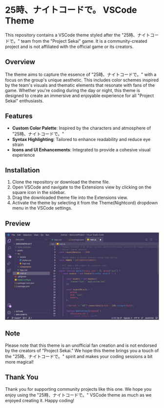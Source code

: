 # 25時、ナイトコードで。 VSCode Theme

This repository contains a VSCode theme styled after the "25時、ナイトコードで。" team from the "Project Sekai" game. It is a community-created project and is not affiliated with the official game or its creators.

## Overview

The theme aims to capture the essence of "25時、ナイトコードで。" with a focus on the group's unique aesthetic. This includes color schemes inspired by the team's visuals and thematic elements that resonate with fans of the game. Whether you're coding during the day or night, this theme is designed to create an immersive and enjoyable experience for all "Project Sekai" enthusiasts.

## Features

- **Custom Color Palette**: Inspired by the characters and atmosphere of "25時、ナイトコードで。"
- **Syntax Highlighting**: Tailored to enhance readability and reduce eye strain
- **Icons and UI Enhancements**: Integrated to provide a cohesive visual experience

## Installation

1. Clone the repository or download the theme file.
2. Open VSCode and navigate to the Extensions view by clicking on the square icon in the sidebar.
3. Drag the downloaded theme file into the Extensions view.
4. Activate the theme by selecting it from the Theme(Nightcord) dropdown menu in the VSCode settings.

## Preview

![Preview](/img/1.png)

## Note

Please note that this theme is an unofficial fan creation and is not endorsed by the creators of "Project Sekai." We hope this theme brings you a touch of the "25時、ナイトコードで。" spirit and makes your coding sessions a bit more magical!

## Thank You

Thank you for supporting community projects like this one. We hope you enjoy using the "25時、ナイトコードで。" VSCode theme as much as we enjoyed creating it. Happy coding!
